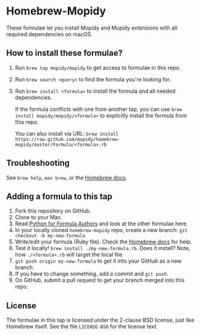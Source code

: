 # Homebrew-Mopidy

These formulae let you install Mopidy and Mopidy extensions with all
required dependencies on macOS.


## How to install these formulae?

1. Run `brew tap mopidy/mopidy` to get access to formulae in this repo.

2. Run `brew search <query>` to find the formula you're looking for.

2. Run `brew install <formula>` to install the formula and all needed
   dependencies.

   If the formula conflicts with one from another tap, you can use `brew
   install mopidy/mopidy/<formula>` to explicitly install the formula from this
   repo.

   You can also install via URL: `brew install
   https://raw.github.com/mopidy/homebrew-mopidy/master/Formula/<formula>.rb`


## Troubleshooting

See `brew help`, `man brew`, or the [Homebrew docs](https://docs.brew.sh).


## Adding a formula to this tap

1. Fork this repository on GitHub.
2. Clone to your Mac.
3. Read
   [Python for Formula Authors](https://docs.brew.sh/Python-for-Formula-Authors)
   and look at the other formulae here.
4. In your locally cloned `homebrew-mopidy` repo, create a new branch: `git
   checkout -b my-new-formula`
5. Write/edit your formula (Ruby file). Check the
   [Homebrew docs](https://docs.brew.sh) for help.
6. Test it locally! `brew install ./my-new-formula.rb`. Does it install? Note,
   how `./<formula>.rb` will target the local file.
7. `git push origin my-new-formula` to get it into your GitHub as a
   new branch.
8. If you have to change something, add a commit and `git push`.
9. On GitHub, submit a pull request to get your branch merged into this repo.


## License

The formulae in this tap is licensed under the 2-clause BSD license, just like
Homebrew itself. See the file `LICENSE-BSD` for the license text.

